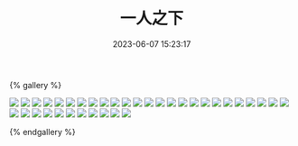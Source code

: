 ﻿---
title: 一人之下
date: 2023-06-07 15:23:17
comments: false
---

{% gallery %}

![](https://fastly.jsdelivr.net/gh/1405720461/images@master/The_Outcast/1.avif)
![](https://fastly.jsdelivr.net/gh/1405720461/images@master/The_Outcast/2.avif)
![](https://fastly.jsdelivr.net/gh/1405720461/images@master/The_Outcast/3.avif)
![](https://fastly.jsdelivr.net/gh/1405720461/images@master/The_Outcast/4.avif)
![](https://fastly.jsdelivr.net/gh/1405720461/images@master/The_Outcast/5.avif)
![](https://fastly.jsdelivr.net/gh/1405720461/images@master/The_Outcast/6.avif)
![](https://fastly.jsdelivr.net/gh/1405720461/images@master/The_Outcast/7.avif)
![](https://fastly.jsdelivr.net/gh/1405720461/images@master/The_Outcast/8.avif)
![](https://fastly.jsdelivr.net/gh/1405720461/images@master/The_Outcast/9.avif)
![](https://fastly.jsdelivr.net/gh/1405720461/images@master/The_Outcast/10.avif)
![](https://fastly.jsdelivr.net/gh/1405720461/images@master/The_Outcast/11.avif)
![](https://fastly.jsdelivr.net/gh/1405720461/images@master/The_Outcast/12.avif)
![](https://fastly.jsdelivr.net/gh/1405720461/images@master/The_Outcast/13.avif)
![](https://fastly.jsdelivr.net/gh/1405720461/images@master/The_Outcast/14.avif)
![](https://fastly.jsdelivr.net/gh/1405720461/images@master/The_Outcast/15.avif)
![](https://fastly.jsdelivr.net/gh/1405720461/images@master/The_Outcast/16.avif)
![](https://fastly.jsdelivr.net/gh/1405720461/images@master/The_Outcast/17.avif)
![](https://fastly.jsdelivr.net/gh/1405720461/images@master/The_Outcast/18.avif)
![](https://fastly.jsdelivr.net/gh/1405720461/images@master/The_Outcast/19.avif)
![](https://fastly.jsdelivr.net/gh/1405720461/images@master/The_Outcast/20.avif)
![](https://fastly.jsdelivr.net/gh/1405720461/images@master/The_Outcast/21.avif)
![](https://fastly.jsdelivr.net/gh/1405720461/images@master/The_Outcast/22.avif)
![](https://fastly.jsdelivr.net/gh/1405720461/images@master/The_Outcast/23.avif)
![](https://fastly.jsdelivr.net/gh/1405720461/images@master/The_Outcast/24.avif)
![](https://fastly.jsdelivr.net/gh/1405720461/images@master/The_Outcast/25.avif)
![](https://fastly.jsdelivr.net/gh/1405720461/images@master/The_Outcast/26.avif)
![](https://fastly.jsdelivr.net/gh/1405720461/images@master/The_Outcast/27.avif)
![](https://fastly.jsdelivr.net/gh/1405720461/images@master/The_Outcast/28.avif)
![](https://fastly.jsdelivr.net/gh/1405720461/images@master/The_Outcast/29.avif)
![](https://fastly.jsdelivr.net/gh/1405720461/images@master/The_Outcast/30.avif)
![](https://fastly.jsdelivr.net/gh/1405720461/images@master/The_Outcast/31.avif)
![](https://fastly.jsdelivr.net/gh/1405720461/images@master/The_Outcast/32.avif)
![](https://fastly.jsdelivr.net/gh/1405720461/images@master/The_Outcast/33.avif)
![](https://fastly.jsdelivr.net/gh/1405720461/images@master/The_Outcast/34.avif)
![](https://fastly.jsdelivr.net/gh/1405720461/images@master/The_Outcast/35.avif)
![](https://fastly.jsdelivr.net/gh/1405720461/images@master/The_Outcast/36.avif)

{% endgallery %}
